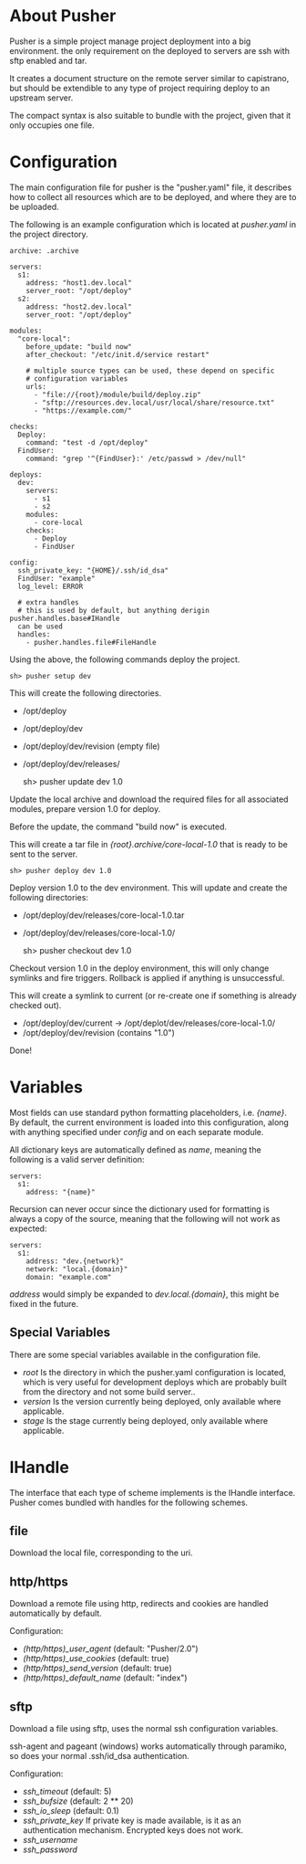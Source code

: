 About Pusher
===

Pusher is a simple project manage project deployment into a big environment.
the only requirement on the deployed to servers are ssh with sftp enabled and tar.

It creates a document structure on the remote server similar to capistrano, but
should be extendible to any type of project requiring deploy to an upstream
server.

The compact syntax is also suitable to bundle with the project, given that it
only occupies one file.

Configuration
===

The main configuration file for pusher is the "pusher.yaml" file, it describes
how to collect all resources which are to be deployed, and where they are to
be uploaded.

The following is an example configuration which is located at *pusher.yaml* in
the project directory.

    archive: .archive

    servers:
      s1:
        address: "host1.dev.local"
        server_root: "/opt/deploy"
      s2:
        address: "host2.dev.local"
        server_root: "/opt/deploy"

    modules:
      "core-local":
        before_update: "build now"
        after_checkout: "/etc/init.d/service restart"

        # multiple source types can be used, these depend on specific
        # configuration variables
        urls:
          - "file://{root}/module/build/deploy.zip"
          - "sftp://resources.dev.local/usr/local/share/resource.txt"
          - "https://example.com/"

    checks:
      Deploy:
        command: "test -d /opt/deploy"
      FindUser:
        command: "grep '^{FindUser}:' /etc/passwd > /dev/null"

    deploys:
      dev:
        servers:
          - s1
          - s2
        modules:
          - core-local
        checks:
          - Deploy
          - FindUser

    config:
      ssh_private_key: "{HOME}/.ssh/id_dsa"
      FindUser: "example"
      log_level: ERROR

      # extra handles
      # this is used by default, but anything derigin pusher.handles.base#IHandle
      can be used
      handles:
        - pusher.handles.file#FileHandle

Using the above, the following commands deploy the project.

    sh> pusher setup dev

This will create the following directories.

* /opt/deploy
* /opt/deploy/dev
* /opt/deploy/dev/revision (empty file)
* /opt/deploy/dev/releases/

    sh> pusher update dev 1.0

Update the local archive and download the required files for all associated
modules, prepare version 1.0 for deploy.

Before the update, the command "build now" is executed.

This will create a tar file in *{root}.archive/core-local-1.0* that is ready to
be sent to the server.

    sh> pusher deploy dev 1.0

Deploy version 1.0 to the dev environment.
This will update and create the following directories:

  - /opt/deploy/dev/releases/core-local-1.0.tar
  - /opt/deploy/dev/releases/core-local-1.0/

    sh> pusher checkout dev 1.0

Checkout version 1.0 in the deploy environment, this will only change symlinks
and fire triggers. Rollback is applied if anything is unsuccessful.

This will create a symlink to current (or re-create one if something is already
checked out).

  - /opt/deploy/dev/current -> /opt/deplot/dev/releases/core-local-1.0/
  - /opt/deploy/dev/revision (contains "1.0")

Done!

Variables
===

Most fields can use standard python formatting placeholders, i.e. *{name}*.
By default, the current environment is loaded into this configuration, along
with anything specified under *config* and on each separate module.

All dictionary keys are automatically defined as *name*, meaning the following
is a valid server definition:

    servers:
      s1:
        address: "{name}"

Recursion can never occur since the dictionary used for formatting is always
a copy of the source, meaning that the following will not work as expected:

    servers:
      s1:
        address: "dev.{network}"
        network: "local.{domain}"
        domain: "example.com"

*address* would simply be expanded to _dev.local.{domain}_, this might be fixed
in the future.

Special Variables
---

There are some special variables available in the configuration file.

 * *root* Is the directory in which the pusher.yaml configuration is located,
   which is very useful for development deploys which are probably built from
   the directory and not some build server..
 * *version* Is the version currently being deployed, only available where
   applicable.
 * *stage* Is the stage currently being deployed, only available where
   applicable.

IHandle
===

The interface that each type of scheme implements is the IHandle interface.
Pusher comes bundled with handles for the following schemes.

file
---
Download the local file, corresponding to the uri.

http/https
---

Download a remote file using http, redirects and cookies are handled
automatically by default.

Configuration:

 * *(http/https)_user_agent* (default: "Pusher/2.0")
 * *(http/https)_use_cookies* (default: true)
 * *(http/https)_send_version* (default: true)
 * *(http/https)_default_name* (default: "index")

sftp
---
Download a file using sftp, uses the normal ssh configuration variables.

ssh-agent and pageant (windows) works automatically through paramiko, so does your normal .ssh/id\_dsa authentication.

Configuration:

 * *ssh_timeout* (default: 5) 
 * *ssh_bufsize* (default: 2 ** 20)
 * *ssh_io_sleep* (default: 0.1)
 * *ssh_private_key* If private key is made available, is it as an authentication mechanism. Encrypted keys does not work.
 * *ssh_username*
 * *ssh_password*
